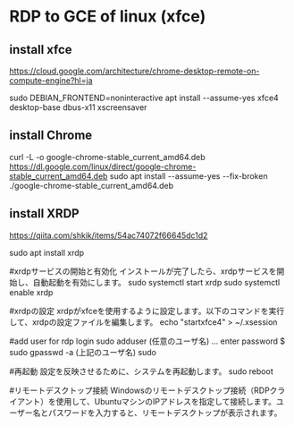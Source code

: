 # RDP to GCE of linux (xfce)

## install xfce
https://cloud.google.com/architecture/chrome-desktop-remote-on-compute-engine?hl=ja

sudo DEBIAN_FRONTEND=noninteractive apt install --assume-yes xfce4 desktop-base dbus-x11 xscreensaver

## install Chrome
curl -L -o google-chrome-stable_current_amd64.deb \
https://dl.google.com/linux/direct/google-chrome-stable_current_amd64.deb
sudo apt install --assume-yes --fix-broken ./google-chrome-stable_current_amd64.deb

## install XRDP
https://qiita.com/shkik/items/54ac74072f66645dc1d2

sudo apt install xrdp

#xrdpサービスの開始と有効化 インストールが完了したら、xrdpサービスを開始し、自動起動を有効にします。
sudo systemctl start xrdp
sudo systemctl enable xrdp

#xrdpの設定 xrdpがxfceを使用するように設定します。以下のコマンドを実行して、xrdpの設定ファイルを編集します。
echo "startxfce4" > ~/.xsession

#add user for rdp login
sudo adduser (任意のユーザ名)
  ... enter password
$ sudo gpasswd -a (上記のユーザ名) sudo

#再起動 設定を反映させるために、システムを再起動します。
sudo reboot

#リモートデスクトップ接続 Windowsのリモートデスクトップ接続（RDPクライアント）を使用して、UbuntuマシンのIPアドレスを指定して接続します。ユーザー名とパスワードを入力すると、リモートデスクトップが表示されます。
